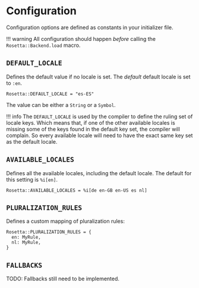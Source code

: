 # Configuration
Configuration options are defined as constants in your initializer file.

!!! warning
    All configuration should happen *before* calling the 
    `Rosetta::Backend.load` macro.

## `DEFAULT_LOCALE`
Defines the default value if no locale is set. The *default* default locale is
set to `:en`.

```cr
Rosetta::DEFAULT_LOCALE = "es-ES"
```

The value can be either a `String` or a `Symbol`.

!!! info
    The `DEFAULT_LOCALE` is used by the compiler to define the ruling set of
    locale keys. Which means that, if one of the other available locales is
    missing some of the keys found in the default key set, the compiler will
    complain. So every available locale will need to have the exact same key set
    as the default locale.

## `AVAILABLE_LOCALES`
Defines all the available locales, including the default locale. The default
for this setting is `%i[en]`.

```cr
Rosetta::AVAILABLE_LOCALES = %i[de en-GB en-US es nl]
```

## `PLURALIZATION_RULES`
Defines a custom mapping of pluralization rules:

```cr
Rosetta::PLURALIZATION_RULES = {
  en: MyRule,
  nl: MyRule,
}
```

## `FALLBACKS`

TODO: Fallbacks still need to be implemented.
